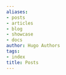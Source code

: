 ```yaml
---
aliases:
- posts
- articles
- blog
- showcase
- docs
author: Hugo Authors
tags:
- index
title: Posts
---
```


<script type="text/x-mathjax-config">
  MathJax.Hub.Config({
  tex2jax: {
    inlineMath: [ ['$','$'], ["\\(","\\)"] ],
    displayMath: [ ['$$','$$'], ["\\[","\\]"] ],
    skipTags: ['script', 'noscript', 'style', 'textarea', 'pre'],
    processEscapes: true
  }
  });
</script>
<script type="text/javascript"
    src="https://cdnjs.cloudflare.com/ajax/libs/mathjax/2.7.5/MathJax.js?config=TeX-AMS-MML_HTMLorMML">
</script>
